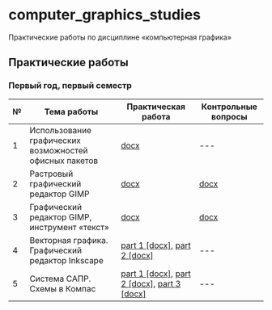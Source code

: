 # computer_graphics_studies

Практические работы по дисциплине «компьютерная графика»

## Практические работы

### Первый год, первый семестр

| № | Тема работы | Практическая работа | Контрольные вопросы |
|---|-------------|----------------------| ---------------------- |
| 1 | Использование графических возможностей офисных пакетов | [docx](practical_works/year_1/semester_1/practice_1/task.docx) | --- |
| 2 | Растровый графический редактор GIMP | [docx](practical_works/year_1/semester_1/practice_2/task.docx) | [docx](practical_works/year_1/semester_1/practice_2/questions.docx) |
| 3 | Графический редактор GIMP, инструмент «текст» | [docx](practical_works/year_1/semester_1/practice_3/task.docx) | [docx](practical_works/year_1/semester_1/practice_3/questions.docx) |
| 4 | Векторная графика. Графический редактор Inkscape | [part 1 [docx]](practical_works/year_1/semester_1/practice_4/task_1.docx), [part 2 [docx]](practical_works/year_1/semester_1/practice_4/task_2.docx) | --- |
| 5 | Система САПР. Схемы в Компас | [part 1 [docx]](practical_works/year_1/semester_1/practice_5/task_1.docx), [part 2 [docx]](practical_works/year_1/semester_1/practice_5/task_2.docx), [part 3 [docx]](practical_works/year_1/semester_1/practice_5/task_3.docx) | --- |
